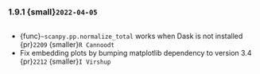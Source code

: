 ### 1.9.1 {small}`2022-04-05`


```{rubric} Bug fixes
```

- {func}`~scanpy.pp.normalize_total` works when Dask is not installed {pr}`2209` {smaller}`R Cannoodt`
- Fix embedding plots by bumping matplotlib dependency to version 3.4 {pr}`2212` {smaller}`I Virshup`
